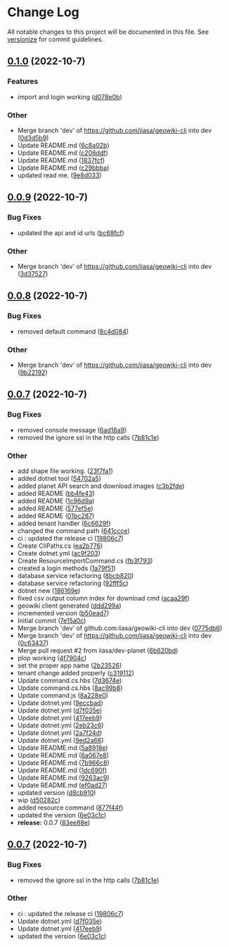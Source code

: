 # Change Log

All notable changes to this project will be documented in this file. See [versionize](https://github.com/versionize/versionize) for commit guidelines.

<a name="0.1.0"></a>
## [0.1.0](https://www.github.com/iiasa/geowiki-cli/releases/tag/v0.1.0) (2022-10-7)

### Features

* import and login working ([d078e0b](https://www.github.com/iiasa/geowiki-cli/commit/d078e0b931f9e50dd9652c68396f1cf6f919d99b))

### Other

* Merge branch 'dev' of https://github.com/iiasa/geowiki-cli into dev ([0d3d5b9](https://www.github.com/iiasa/geowiki-cli/commit/0d3d5b9295617f7a1b3822b7b7ce4db18d7adb5e))
* Update README.md ([6c8a02b](https://www.github.com/iiasa/geowiki-cli/commit/6c8a02ba7be788e7dacecb1974564828303c3a00))
* Update README.md ([c206ddf](https://www.github.com/iiasa/geowiki-cli/commit/c206ddf44c0e7fcbd3d8e8bb562bcfa4776ca0aa))
* Update README.md ([1837fcf](https://www.github.com/iiasa/geowiki-cli/commit/1837fcfb250c11431686406c0a7dfa54a0669834))
* Update README.md ([c29bbba](https://www.github.com/iiasa/geowiki-cli/commit/c29bbbacfb94f57b1374c2d7461b4320120bae48))
* updated read me. ([9e8d033](https://www.github.com/iiasa/geowiki-cli/commit/9e8d033ab592d9f39d9cc0aed56706f0d1b967b5))

<a name="0.0.9"></a>
## [0.0.9](https://www.github.com/iiasa/geowiki-cli/releases/tag/v0.0.9) (2022-10-7)

### Bug Fixes

* updated the api and id urls ([bc68fcf](https://www.github.com/iiasa/geowiki-cli/commit/bc68fcf465d896dac1bac088eb2050b403f4292f))

### Other

* Merge branch 'dev' of https://github.com/iiasa/geowiki-cli into dev ([3d37527](https://www.github.com/iiasa/geowiki-cli/commit/3d3752730844f89032f18246813be8c6fbde7506))

<a name="0.0.8"></a>
## [0.0.8](https://www.github.com/iiasa/geowiki-cli/releases/tag/v0.0.8) (2022-10-7)

### Bug Fixes

* removed default command ([8c4d084](https://www.github.com/iiasa/geowiki-cli/commit/8c4d084d2f4e97911e1b25a256e4a5f6a4d13596))

### Other

* Merge branch 'dev' of https://github.com/iiasa/geowiki-cli into dev ([9b22192](https://www.github.com/iiasa/geowiki-cli/commit/9b22192b29735ba39df73c3ac4b72fbc7f6c13da))

<a name="0.0.7"></a>
## [0.0.7](https://www.github.com/iiasa/geowiki-cli/releases/tag/v0.0.7) (2022-10-7)

### Bug Fixes

* removed console message ([6ad18a9](https://www.github.com/iiasa/geowiki-cli/commit/6ad18a97ed66d1d8de77c1c0970e87f31f16c517))
* removed the ignore ssl in the http calls ([7b81c1e](https://www.github.com/iiasa/geowiki-cli/commit/7b81c1ec7645327c785b4b97c00a98b9bbfb298c))

### Other

* add shape file working. ([23f7fa1](https://www.github.com/iiasa/geowiki-cli/commit/23f7fa114314a27eac1371a579555fd02ea5fb81))
* added dotnet tool ([54702a5](https://www.github.com/iiasa/geowiki-cli/commit/54702a50e323732fa3166445d216f37714e6a47c))
* added planet API search and download images ([c3b2fde](https://www.github.com/iiasa/geowiki-cli/commit/c3b2fde5fd1cd87067b63aec06722ed9b3e8ee92))
* added README ([bb4fe43](https://www.github.com/iiasa/geowiki-cli/commit/bb4fe437c96942aeef891fd6e31d65f22e93b5c1))
* added README ([1c96d9a](https://www.github.com/iiasa/geowiki-cli/commit/1c96d9a22f4536e86dbb01286a8ac149d49644d7))
* added README ([577ef5e](https://www.github.com/iiasa/geowiki-cli/commit/577ef5e8f814ae1379c7e743173a446e53f9cea1))
* added README ([01bc287](https://www.github.com/iiasa/geowiki-cli/commit/01bc2872f8cfac8aefbe63a915ee35b80660e840))
* added tenant handler ([6c6629f](https://www.github.com/iiasa/geowiki-cli/commit/6c6629f7b8ea6afd6d65bb31b466ef0db1414039))
* changed the command path ([641ccce](https://www.github.com/iiasa/geowiki-cli/commit/641ccce556971d7d07fd3bc394266ba9ff21153e))
* ci : updated the release ci ([19806c7](https://www.github.com/iiasa/geowiki-cli/commit/19806c7bd1f323117bdb382c333e5ca93c13fe20))
* Create CliPaths.cs ([ea2b776](https://www.github.com/iiasa/geowiki-cli/commit/ea2b77699a68e64bce7511463532a1e78a5aca0d))
* Create dotnet.yml ([ac9f203](https://www.github.com/iiasa/geowiki-cli/commit/ac9f203c7735bd14f56347344b0a157ef91cef19))
* Create ResourceImportCommand.cs ([fb3f793](https://www.github.com/iiasa/geowiki-cli/commit/fb3f79305d11a8d1160ccb1d44024bde6cd99980))
* created a login methods ([1a79f51](https://www.github.com/iiasa/geowiki-cli/commit/1a79f515516edf0b2c587925a9fe73f1906a4f78))
* database service refactoring ([8bcb820](https://www.github.com/iiasa/geowiki-cli/commit/8bcb820f885e21a23778597952fc4528d57e81fa))
* database service refactoring ([92fff5c](https://www.github.com/iiasa/geowiki-cli/commit/92fff5cc3074a9cd19f32f1e36ce22f93f35a45a))
* dotnet new ([186169e](https://www.github.com/iiasa/geowiki-cli/commit/186169e6e0102f4aefe7992b76e44dde2620015e))
* fixed csv output column index for download cmd ([acaa29f](https://www.github.com/iiasa/geowiki-cli/commit/acaa29f6c019abe4c62f6b109a1a0d6a12089ace))
* geowiki client generated ([ddd299a](https://www.github.com/iiasa/geowiki-cli/commit/ddd299a4ce8963b0b349a8338a584ec56ce6c372))
* incremented version ([b50ead7](https://www.github.com/iiasa/geowiki-cli/commit/b50ead77caadc3f1396eba6e50e633fe1b86b46c))
* Initial commit ([7e15a0c](https://www.github.com/iiasa/geowiki-cli/commit/7e15a0cad7e36de9969df47e5d26e4bc2727b440))
* Merge branch 'dev' of github.com:iiasa/geowiki-cli into dev ([0775db6](https://www.github.com/iiasa/geowiki-cli/commit/0775db653e533b6a9bdc04ad65a2348ad275ba06))
* Merge branch 'dev' of https://github.com/iiasa/geowiki-cli into dev ([0c63437](https://www.github.com/iiasa/geowiki-cli/commit/0c63437d9927debdf92fb3e681740b7c5d45ba2e))
* Merge pull request #2 from iiasa/dev-planet ([6b620bd](https://www.github.com/iiasa/geowiki-cli/commit/6b620bd1e0d6bba0676804122e1eee1c55559a1a))
* plop working ([4f7904c](https://www.github.com/iiasa/geowiki-cli/commit/4f7904cb5b329c348051cabdb2667427134e9fe6))
* set the proper app name ([2b23526](https://www.github.com/iiasa/geowiki-cli/commit/2b23526d026b81a4e993a0ffbdf7133c561d2486))
* tenant change added properly ([c319112](https://www.github.com/iiasa/geowiki-cli/commit/c319112257dbe380370dab8ee16601315bfa0e6d))
* Update command.cs.hbs ([7d3674e](https://www.github.com/iiasa/geowiki-cli/commit/7d3674ecb0f50239b81dd05fa71913f9bdfaf65f))
* Update command.cs.hbs ([8ac99b8](https://www.github.com/iiasa/geowiki-cli/commit/8ac99b8664b1d1194c09d17331f267538483529c))
* Update command.js ([8a228e0](https://www.github.com/iiasa/geowiki-cli/commit/8a228e018de23bc69229a878eb3339993973dcec))
* Update dotnet.yml ([9eccbad](https://www.github.com/iiasa/geowiki-cli/commit/9eccbadc42ca85904898a8bdda2f6c86c06ef84b))
* Update dotnet.yml ([d7f035e](https://www.github.com/iiasa/geowiki-cli/commit/d7f035e1a0a39b04066915ea3b707c46c7c4c71b))
* Update dotnet.yml ([417eeb9](https://www.github.com/iiasa/geowiki-cli/commit/417eeb9ae878fb7fe7a378c1d55799d2ee6809a2))
* Update dotnet.yml ([2eb23c6](https://www.github.com/iiasa/geowiki-cli/commit/2eb23c6a1e8ea7b5042d7da137b7b8748b6cc953))
* Update dotnet.yml ([2a7f24d](https://www.github.com/iiasa/geowiki-cli/commit/2a7f24d9ce0bda1c0a6b6487e76bbc1cbdc69154))
* Update dotnet.yml ([9ed2a66](https://www.github.com/iiasa/geowiki-cli/commit/9ed2a66b6ed63d07e53ff10033575201ff5898f8))
* Update README.md ([5a8918e](https://www.github.com/iiasa/geowiki-cli/commit/5a8918e5df7dd67d9a764949625cf64f7c3aebf4))
* Update README.md ([6a067e8](https://www.github.com/iiasa/geowiki-cli/commit/6a067e80eb2607bc3fd21afb5af690475d6657ad))
* Update README.md ([7b966c8](https://www.github.com/iiasa/geowiki-cli/commit/7b966c88688d5120272a53ca806ca14d8d72e97f))
* Update README.md ([1dc690f](https://www.github.com/iiasa/geowiki-cli/commit/1dc690f45314470b8612e681650a210e28eb4e3d))
* Update README.md ([9263ac9](https://www.github.com/iiasa/geowiki-cli/commit/9263ac97268ee5a423c33d26e4588638fa9018d4))
* Update README.md ([ef0ad27](https://www.github.com/iiasa/geowiki-cli/commit/ef0ad273708ad62b09ce1d5def263fa9804bf1e6))
* updated version ([d8cb910](https://www.github.com/iiasa/geowiki-cli/commit/d8cb91064aa6b552e33cf1fc26534ae5541505e3))
* wip ([d50282c](https://www.github.com/iiasa/geowiki-cli/commit/d50282c36775a6728d377baf91e0dcffb19874e1))
* added resource command ([877f44f](https://www.github.com/iiasa/geowiki-cli/commit/877f44fe909969e4ea23c71ddbdad1de6ddb97e2))
* updated the version ([6e03c1c](https://www.github.com/iiasa/geowiki-cli/commit/6e03c1cd04dce3645215518450e45b26e71acad5))
* **release:** 0.0.7 ([83ee88e](https://www.github.com/iiasa/geowiki-cli/commit/83ee88e4c5938efecad903b30d0a3f686bbd0238))

<a name="0.0.7"></a>
## [0.0.7](https://www.github.com/iiasa/geowiki-cli/releases/tag/v0.0.7) (2022-10-7)

### Bug Fixes

* removed the ignore ssl in the http calls ([7b81c1e](https://www.github.com/iiasa/geowiki-cli/commit/7b81c1ec7645327c785b4b97c00a98b9bbfb298c))

### Other

* ci : updated the release ci ([19806c7](https://www.github.com/iiasa/geowiki-cli/commit/19806c7bd1f323117bdb382c333e5ca93c13fe20))
* Update dotnet.yml ([d7f035e](https://www.github.com/iiasa/geowiki-cli/commit/d7f035e1a0a39b04066915ea3b707c46c7c4c71b))
* Update dotnet.yml ([417eeb9](https://www.github.com/iiasa/geowiki-cli/commit/417eeb9ae878fb7fe7a378c1d55799d2ee6809a2))
* updated the version ([6e03c1c](https://www.github.com/iiasa/geowiki-cli/commit/6e03c1cd04dce3645215518450e45b26e71acad5))

